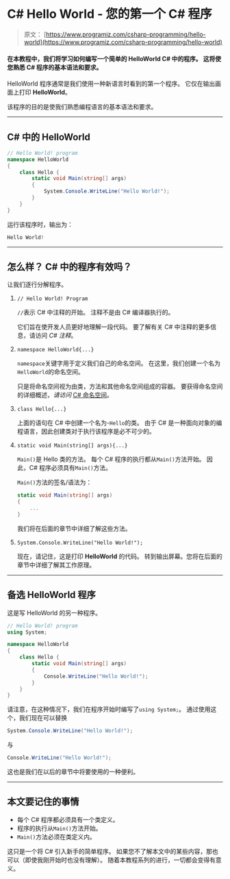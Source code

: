 # C# Hello World - 您的第一个 C# 程序

> 原文： [https://www.programiz.com/csharp-programming/hello-world](https://www.programiz.com/csharp-programming/hello-world)

#### 在本教程中，我们将学习如何编写一个简单的 HelloWorld C# 中的程序。 这将使您熟悉 C# 程序的基本语法和要求。

HelloWorld 程序通常是我们使用一种新语言时看到的第一个程序。 它仅在输出画面上打印 **HelloWorld**。

该程序的目的是使我们熟悉编程语言的基本语法和要求。

* * *

##  C# 中的 HelloWorld

```cs
// Hello World! program
namespace HelloWorld
{
    class Hello {         
        static void Main(string[] args)
        {
            System.Console.WriteLine("Hello World!");
        }
    }
}
```

运行该程序时，输出为：

```cs
Hello World!
```

* * *

## 怎么样？ C# 中的程序有效吗？

让我们逐行分解程序。

1.  `// Hello World! Program`

    `//`表示 C# 中注释的开始。 注释不是由 C# 编译器执行的。

    它们旨在使开发人员更好地理解一段代码。 要了解有关 C# 中注释的更多信息，请访问 *C# 注释*。

2.  `namespace HelloWorld{...}`

    `namespace`关键字用于定义我们自己的命名空间。 在这里，我们创建一个名为`HelloWorld`的命名空间。

    只是将命名空间视为由类，方法和其他命名空间组成的容器。 要获得命名空间的详细概述，*请访问* [C# 命名空间](/csharp-programming/namespaces "C# namespaces")。

3.  `class Hello{...}`

    上面的语句在 C# 中创建一个名为-`Hello`的类。 由于 C# 是一种面向对象的编程语言，因此创建类对于执行该程序是必不可少的。

4.  `static void Main(string[] args){...}`

    `Main()`是 Hello 类的方法。 每个 C# 程序的执行都从`Main()`方法开始。 因此，C# 程序必须具有`Main()`方法。

    `Main()`方法的签名/语法为：

    ```cs
    static void Main(string[] args)
    {
        ...
    }
    ```

    我们将在后面的章节中详细了解这些方法。

5.  `System.Console.WriteLine("Hello World!");`

    现在，请记住，这是打印 **HelloWorld** 的代码。 转到输出屏幕。您将在后面的章节中详细了解其工作原理。

* * *

## 备选 HelloWorld 程序

这是写 HelloWorld 的另一种程序。

```cs
// Hello World! program
using System;

namespace HelloWorld
{
    class Hello {         
        static void Main(string[] args)
        {
            Console.WriteLine("Hello World!");
        }
    }
}
```

请注意，在这种情况下，我们在程序开始时编写了`using System;`。 通过使用这个，我们现在可以替换

```cs
System.Console.WriteLine("Hello World!");
```

与

```cs
Console.WriteLine("Hello World!");
```

这也是我们在以后的章节中将要使用的一种便利。

* * *

## 本文要记住的事情

*   每个 C# 程序都必须具有一个类定义。
*   程序的执行从`Main()`方法开始。
*   `Main()`方法必须在类定义内。

这只是一个将 C# 引入新手的简单程序。 如果您不了解本文中的某些内容，那也可以（即使我刚开始时也没有理解）。 随着本教程系列的进行，一切都会变得有意义。